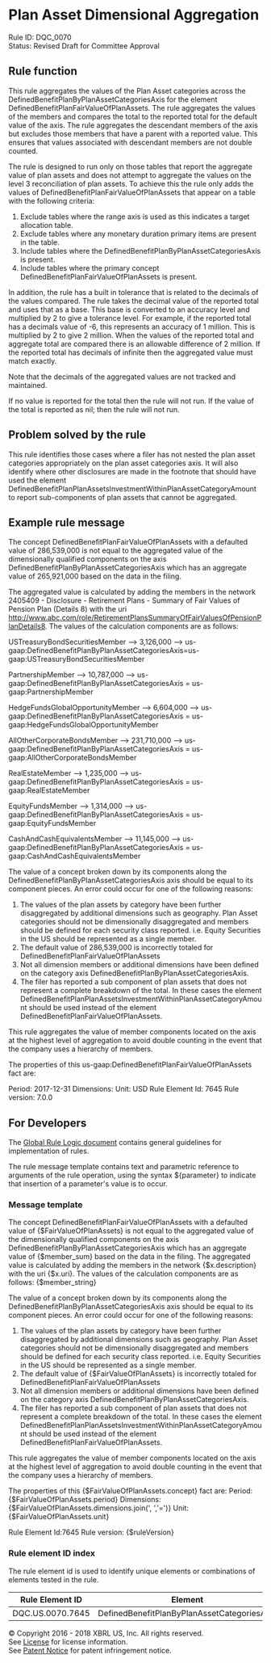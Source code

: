 # Plan Asset Dimensional Aggregation
Rule ID: DQC_0070  
Status: Revised Draft for Committee Approval

## Rule function 
This rule aggregates the values of the Plan Asset categories across the DefinedBenefitPlanByPlanAssetCategoriesAxis for the element DefinedBenefitPlanFairValueOfPlanAssets. The rule aggregates the values of the members and compares the total to the reported total for the default value of the axis. The rule aggregates the descendant members of the axis but excludes those members that have a parent with a reported value.  This ensures that values associated with descendant members are not double counted.

The rule is designed to run only on those tables that report the aggregate value of plan assets and does not attempt to aggregate the values on the level 3 reconciliation of plan assets. To achieve this the rule only adds the values of DefinedBenefitPlanFairValueOfPlanAssets that appear on a table with the following criteria:
  1. Exclude tables where the range axis is used as this indicates a target allocation table.
  1. Exclude tables where any monetary duration primary items are present in the table.
  1. Include tables where the DefinedBenefitPlanByPlanAssetCategoriesAxis is present.
  1. Include tables where the primary concept DefinedBenefitPlanFairValueOfPlanAssets is present.

In addition, the rule has a built in tolerance that is related to the decimals of the values compared. The rule takes the decimal value of the reported total and uses that as a base. This base is converted to an accuracy level and multiplied by 2 to give a tolerance level. For example, if the reported total has a decimals value of -6, this represents an accuracy of 1 million. This is multiplied by 2 to give 2 million.  When the values of the reported total and aggregate total are compared there is an allowable difference of 2 million.  If the reported total has decimals of infinite then the aggregated value must match exactly.

Note that the decimals of the aggregated values are not tracked and maintained.

If no value is reported for the total then the rule will not run. If the value of the total is reported as nil; then the rule will not run.

## Problem solved by the rule
This rule identifies those cases where a filer has not nested the plan asset categories appropriately on the plan asset categories axis.  It will also identify where other disclosures are made in the footnote that should have used the element DefinedBenefitPlanPlanAssetsInvestmentWithinPlanAssetCategoryAmount to report sub-components of plan assets that cannot be aggregated.

## Example rule message
The concept DefinedBenefitPlanFairValueOfPlanAssets with a defaulted value of 286,539,000 is not equal to the aggregated value of the dimensionally qualified components on the axis DefinedBenefitPlanByPlanAssetCategoriesAxis which has an aggregate value of 265,921,000 based on the data in the filing.

The aggregated value is calculated by adding the members in the network 2405409 - Disclosure - Retirement Plans - Summary of Fair Values of Pension Plan (Details 8) with the uri http://www.abc.com/role/RetirementPlansSummaryOfFairValuesOfPensionPlanDetails8. The values of the calculation components are as follows:

USTreasuryBondSecuritiesMember --> 3,126,000 --> us-gaap:DefinedBenefitPlanByPlanAssetCategoriesAxis=us-gaap:USTreasuryBondSecuritiesMember

PartnershipMember --> 10,787,000 --> us-gaap:DefinedBenefitPlanByPlanAssetCategoriesAxis = us-gaap:PartnershipMember

HedgeFundsGlobalOpportunityMember --> 6,604,000 --> us-gaap:DefinedBenefitPlanByPlanAssetCategoriesAxis = us-gaap:HedgeFundsGlobalOpportunityMember

AllOtherCorporateBondsMember --> 231,710,000 --> us-gaap:DefinedBenefitPlanByPlanAssetCategoriesAxis = us-gaap:AllOtherCorporateBondsMember

RealEstateMember --> 1,235,000 --> us-gaap:DefinedBenefitPlanByPlanAssetCategoriesAxis = us-gaap:RealEstateMember

EquityFundsMember --> 1,314,000 --> us-gaap:DefinedBenefitPlanByPlanAssetCategoriesAxis = us-gaap:EquityFundsMember

CashAndCashEquivalentsMember --> 11,145,000 --> us-gaap:DefinedBenefitPlanByPlanAssetCategoriesAxis = us-gaap:CashAndCashEquivalentsMember

The value of a concept broken down by its components along the DefinedBenefitPlanByPlanAssetCategoriesAxis axis should  be equal to its component pieces. An error could occur for one of the following reasons:
  1. The values of the plan assets by category have been further disaggregated by additional dimensions such as geography. Plan Asset categories should not be dimensionally disaggregated and members should be defined for each security class reported. i.e. Equity Securities in the US should be represented as a single member.
  1. The  default value of 286,539,000 is incorrectly totaled for DefinedBenefitPlanFairValueOfPlanAssets
  1. Not all dimension members or additional dimensions have been defined on the category axis DefinedBenefitPlanByPlanAssetCategoriesAxis.
  1. The filer has reported a sub component of plan assets that does not represent a complete breakdown of the total. In these cases the element DefinedBenefitPlanPlanAssetsInvestmentWithinPlanAssetCategoryAmount should be used instead of the element DefinedBenefitPlanFairValueOfPlanAssets.

This rule aggregates the value of member components located on the axis at the highest level of aggregation to avoid double counting in the event that the company uses a hierarchy of members.

The properties of this us-gaap:DefinedBenefitPlanFairValueOfPlanAssets fact are:

Period: 2017-12-31
Dimensions:
Unit: USD
Rule Element Id: 7645
Rule version: 7.0.0

## For Developers
The [Global Rule Logic document](https://github.com/DataQualityCommittee/dqc_us_rules/blob/master/docs/GlobalRuleLogic.md) contains general guidelines for implementation of rules.

The rule message template contains text and parametric reference to arguments of the rule operation, using the syntax ${parameter} to indicate that insertion of a parameter's value is to occur.

### Message template
The concept DefinedBenefitPlanFairValueOfPlanAssets with a defaulted value of {$FairValueOfPlanAssets} is not equal to the aggregated value of the dimensionally qualified components on the axis DefinedBenefitPlanByPlanAssetCategoriesAxis which has an aggregate value of {$member_sum} based on the data in the filing. 
The aggregated value is calculated by adding the members in the network {$x.description} with the uri {$x.uri}. The values of the calculation components are as follows:
{$member_string}

The value of a concept broken down by its components along the DefinedBenefitPlanByPlanAssetCategoriesAxis axis should  be equal to its component pieces. An error could occur for one of the following reasons:
  1. The values of the plan assets by category have been further disaggregated by additional dimensions such as geography. Plan Asset categories should not be dimensionally disaggregated and members should be defined for each security class reported. i.e. Equity Securities in the US should be represented as a single member.
  1. The  default value of {$FairValueOfPlanAssets} is incorrectly totaled for DefinedBenefitPlanFairValueOfPlanAssets 
  1. Not all dimension members or additional dimensions have been defined on the category axis DefinedBenefitPlanByPlanAssetCategoriesAxis. 
  1. The filer has reported a sub component of plan assets that does not represent a complete breakdown of the total. In these cases the element DefinedBenefitPlanPlanAssetsInvestmentWithinPlanAssetCategoryAmount should be used instead of the element DefinedBenefitPlanFairValueOfPlanAssets.

This rule aggregates the value of member components located on the axis at the highest level of aggregation to avoid double counting in the event that the company uses a hierarchy of members.

The properties of this {$FairValueOfPlanAssets.concept} fact are:
Period: {$FairValueOfPlanAssets.period}
Dimensions: {$FairValueOfPlanAssets.dimensions.join(', ','=')}
Unit: {$FairValueOfPlanAssets.unit}

Rule Element Id:7645
Rule version: {$ruleVersion}

### Rule element ID index 
The rule element id is used to identify unique elements or combinations of elements tested in the rule. 

|Rule Element ID|Element|
|--------|--------|
|DQC.US.0070.7645|DefinedBenefitPlanByPlanAssetCategoriesAxis|

© Copyright 2016 - 2018 XBRL US, Inc. All rights reserved.   
See [License](https://xbrl.us/dqc-license) for license information.  
See [Patent Notice](https://xbrl.us/dqc-patent) for patent infringement notice.
